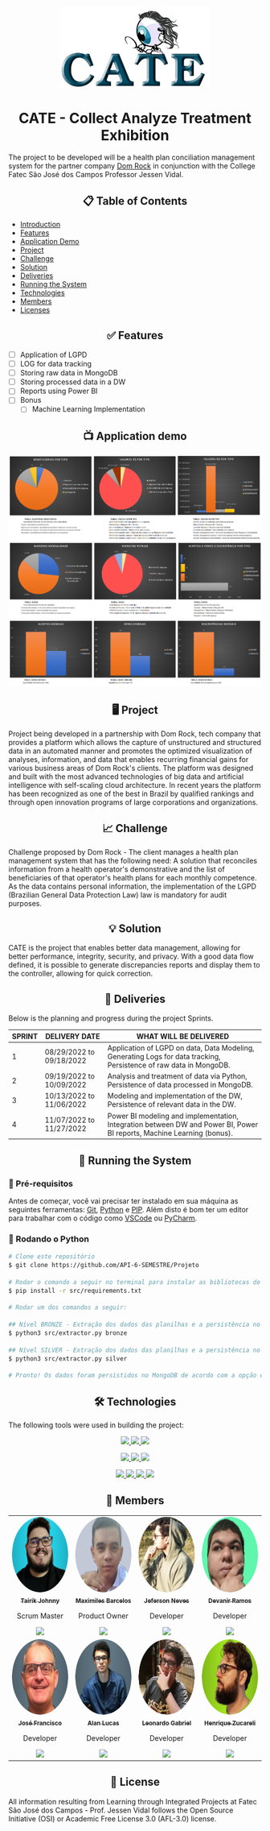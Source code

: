 <p align="center"> <img src="./logo/logofinal.png" alt="CATE" class="center" width=300/> </p>

<h1 align="center">CATE - Collect Analyze Treatment Exhibition</h1>

The project to be developed will be a health plan conciliation management system for the partner company [Dom Rock](https://www.domrock.net/) in conjunction with the College Fatec São José dos Campos Professor Jessen Vidal.

<h2 align="center">📋 Table of Contents</h2>

<!--ts-->
   * [Introduction](#cate---collect-analyze-treatment-exhibition)
   * [Features](#-features)
   * [Application Demo](#-application-demo)
   * [Project](#-project)
   * [Challenge](#-challenge)
   * [Solution](#-solution)
   * [Deliveries](#-deliveries)
   * [Running the System](#-running-the-system)
   * [Technologies](#-technologies)
   * [Members](#-members)
   * [Licenses](#-licenses)
<!--te-->

<h2 align="center">✅ Features</h2>

- [ ] Application of LGPD
- [ ] LOG for data tracking
- [ ] Storing raw data in MongoDB
- [ ] Storing processed data in a DW
- [ ] Reports using Power BI
- [ ] Bonus
  - [ ] Machine Learning Implementation

<h2 align="center">📺 Application demo</h2>

<div align="center">

![Alt Text](./demonstration-application/graphic-1.png)
![Alt Text](./demonstration-application/graphic-2.png)
![Alt Text](./demonstration-application/graphic-3.png)

</div>

<h2 align="center">🖥 Project</h2>

Project being developed in a partnership with Dom Rock, tech company that provides a platform which allows the capture of unstructured and structured data in an automated manner and promotes the optimized visualization of analyses, information, and data that enables recurring financial gains for various business areas of Dom Rock's clients. The platform was designed and built with the most advanced technologies of big data and artificial intelligence with self-scaling cloud architecture. In recent years the platform has been recognized as one of the best in Brazil by qualified rankings and through open innovation programs of large corporations and organizations.

<h2 align="center">📈 Challenge</h2>

Challenge proposed by Dom Rock - The client manages a health plan management system that has the following need: A solution that reconciles information from a health operator's demonstrative and the list of beneficiaries of that operator's health plans for each monthly competence. As the data contains personal information, the implementation of the LGPD (Brazilian General Data Protection Law) law is mandatory for audit purposes.

<h2 align="center">💡 Solution</h2>

CATE is the project that enables better data management, allowing for better performance, integrity, security, and privacy.
With a good data flow defined, it is possible to generate discrepancies reports and display them to the controller, allowing for quick correction.

<h2 align="center">💎 Deliveries</h2>

Below is the planning and progress during the project Sprints.

|   **SPRINT**    |  **DELIVERY DATE**  | **WHAT WILL BE DELIVERED** |
|-----------------|-----------------------|-------------------------|
|  1  |  08/29/2022 to 09/18/2022  | Application of LGPD on data, Data Modeling, Generating Logs for data tracking, Persistence of raw data in MongoDB.
|  2  |  09/19/2022 to 10/09/2022  | Analysis and treatment of data via Python, Persistence of data processed in MongoDB.
|  3  |  10/13/2022 to 11/06/2022  | Modeling and implementation of the DW, Persistence of relevant data in the DW.
|  4  |  11/07/2022 to 11/27/2022  | Power BI modeling and implementation, Integration between DW and Power BI, Power BI reports, Machine Learning (bonus).

<h2 align="center">🚀 Running the System</h2>

<h3>📑 Pré-requisitos</h3>

Antes de começar, você vai precisar ter instalado em sua máquina as seguintes ferramentas:
[Git](https://git-scm.com), [Python](https://www.python.org/)  e [PIP](https://pypi.org/project/pip/).
Além disto é bom ter um editor para trabalhar com o código como [VSCode](https://code.visualstudio.com/) ou [PyCharm](https://www.jetbrains.com/pt-br/pycharm/).

<h3>🎲 Rodando o Python</h3>

```bash
# Clone este repositório
$ git clone https://github.com/API-6-SEMESTRE/Projeto

# Rodar o comando a seguir no terminal para instalar as bibliotecas do PIP
$ pip install -r src/requirements.txt

# Rodar um dos comandos a seguir:

## Nível BRONZE - Extração dos dados das planilhas e a persistência no MongoDB SEM anonimizar os dados
$ python3 src/extractor.py bronze

## Nível SILVER - Extração dos dados das planilhas e a persistência no MongoDB COM anonimização dos dados
$ python3 src/extractor.py silver

# Pronto! Os dados foram persistidos no MongoDB de acordo com a opção escolhida.
```

<h2 align="center">🛠 Technologies</h2>

The following tools were used in building the project:

<p align="center">
 <a href="https://www.mongodb.com/">
  <img src="https://img.shields.io/static/v1?label=MongoDB&message=NoSQL Database&color=47A248&style=for-the-badge&logo=mongodb"/>
 </a>
 <a href="https://www.mysql.com/">
  <img src="https://img.shields.io/static/v1?label=MySQL&message=Relational Database&color=4479A1&style=for-the-badge&logo=mysql"/>
 </a>
 <a href="https://powerbi.microsoft.com/pt-br/">
  <img src="https://img.shields.io/static/v1?label=Power BI&message=Reports&color=F2C811&style=for-the-badge&logo=Power BI"/>
 </a>
</p>
<p align="center">
  <a href="https://www.python.org/">
  <img src="https://img.shields.io/static/v1?label=Python&message=Data Analysis&color=3776AB&style=for-the-badge&logo=Python"/>
</a>
<a href="https://pandas.pydata.org/">
  <img src="https://img.shields.io/static/v1?label=Pandas&message=Data Analysis&color=150458&style=for-the-badge&logo=pandas"/>
</a>
<a href="https://pypi.org/project/pip/">
  <img src="https://img.shields.io/static/v1?label=PIP&message=Data Analysis&color=3775A9&style=for-the-badge&logo=PyPI"/>
</a>
</p>
<p align="center">
  <a href="https://git-scm.com/">
  <img src="https://img.shields.io/static/v1?label=Git&message=DevOps&color=F05032&style=for-the-badge&logo=Git"/>
</a>
  <a href="https://github.com/">
  <img src="https://img.shields.io/static/v1?label=GitHub&message=DevOps&color=181717&style=for-the-badge&logo=GitHub"/>
</a>
<a href="https://www.atlassian.com/br/software/jira">
  <img src="https://img.shields.io/static/v1?label=Jira&message=Process&color=0052CC&style=for-the-badge&logo=Jira Software"/>
 </a>
 <a href="https://www.microsoft.com/pt-br/microsoft-teams/log-in">
  <img src="https://img.shields.io/static/v1?label=Microsoft Teams&message=Process&color=6264A7&style=for-the-badge&logo=Microsoft Teams"/>
 </a>
</p>

<h2 align="center">👥 Members</h2>

<table align="center">
    <tr>
        <td align="center">
            <a href="https://linkedin.com/in/tairik-nishimura/">
                <img style="border-radius: 50%;" src="./photos/tairik.png" width="150px;" height="150px;" alt="image" />
                <br />
                <sub>
                    <b>Tairik Johnny</b>
                </sub>
            </a>
            <br />
            <p>Scrum Master</p>
            <a href="[https://www.mongodb.com/](https://linkedin.com/in/tairik-nishimura/)">
              <img src="https://img.shields.io/badge/LinkedIn-0077B5?style=for-the-badge&logo=linkedin&logoColor=white"/>
            </a>
        </td>
        <td align="center">
            <a href="https://www.linkedin.com/in/maxx-barcelos-aaa106b2/">
                <img style="border-radius: 50%;" src="./photos/maximiles.png" width="150px;" height="150px;" alt="image" />
                <br />
                <sub>
                    <b>Maximiles Barcelos</b>
                </sub>
            </a>
            <br />
            <p>Product Owner</p>
            <a href="https://www.linkedin.com/in/maxx-barcelos-aaa106b2/">
              <img src="https://img.shields.io/badge/LinkedIn-0077B5?style=for-the-badge&logo=linkedin&logoColor=white"/>
            </a>
        </td>
        <td align="center">
            <a href="https://www.linkedin.com/in/jeferson-tadeu-das-neves-a98343190/">
                <img style="border-radius: 50%;" src="./photos/jeferson.png" width="150px;" height="150px;" alt="image" />
                <br />
                <sub>
                    <b>Jeferson Neves</b>
                </sub>
            </a>
            <br />
            <p>Developer</p>
            <a href="https://www.linkedin.com/in/jeferson-tadeu-das-neves-a98343190/">
              <img src="https://img.shields.io/badge/LinkedIn-0077B5?style=for-the-badge&logo=linkedin&logoColor=white"/>
            </a>
        </td>
        <td align="center">
            <a href="https://linkedin.com/in/devanir-ramos-junior/">
                <img style="border-radius: 50%;" src="./photos/devanir.png" width="150px;" height="150px;" alt="image" />
                <br />
                <sub>
                    <b>Devanir Ramos</b>
                </sub>
            </a>
            <br />
            <p>Developer</p>
            <a href="https://linkedin.com/in/devanir-ramos-junior/">
              <img src="https://img.shields.io/badge/LinkedIn-0077B5?style=for-the-badge&logo=linkedin&logoColor=white"/>
            </a>
        </td>
    </tr>
    <tr>
        <td align="center">
            <a href="https://www.linkedin.com/in/jos%C3%A9-francisco-forneiro-junior/">
                <img style="border-radius: 50%;" src="./photos/jose.png" width="150px;" height="150px;" alt="image" />
                <br />
                <sub>
                    <b>José Francisco</b>
                </sub>
            </a>
            <br />
            <p>Developer</p>
            <a href="https://www.linkedin.com/in/jos%C3%A9-francisco-forneiro-junior/">
              <img src="https://img.shields.io/badge/LinkedIn-0077B5?style=for-the-badge&logo=linkedin&logoColor=white"/>
            </a>
        </td>
        <td align="center">
            <a href="https://www.linkedin.com/in/alan-bezerra/">
                <img style="border-radius: 50%;" src="./photos/alan.png" width="150px;" height="150px;" alt="image" />
                <br />
                <sub>
                    <b>Alan Lucas</b>
                </sub>
            </a>
            <br />
            <p>Developer</p>
            <a href="https://www.linkedin.com/in/alan-bezerra/">
              <img src="https://img.shields.io/badge/LinkedIn-0077B5?style=for-the-badge&logo=linkedin&logoColor=white"/>
            </a>
        </td>
        <td align="center">
            <a href="https://www.linkedin.com/in/leonardo-gabriel-silva-11b8b8178/">
                <img style="border-radius: 50%;" src="./photos/leonardo.png" width="150px;" height="150px;" alt="image" />
                <br />
                <sub>
                    <b>Leonardo Gabriel</b>
                </sub>
            </a>
            <br />
            <p>Developer</p>
            <a href="https://www.linkedin.com/in/leonardo-gabriel-silva-11b8b8178/">
              <img src="https://img.shields.io/badge/LinkedIn-0077B5?style=for-the-badge&logo=linkedin&logoColor=white"/>
            </a>
        </td>
        <td align="center">
            <a href="https://www.linkedin.com/in/henrique-zucareli-santiago/">
                <img style="border-radius: 50%;" src="./photos/henrique.png" width="150px;" height="150px;" alt="image" />
                <br />
                <sub>
                    <b>Henrique Zucareli</b>
                </sub>
            </a>
            <br />
            <p>Developer</p>
            <a href="https://www.linkedin.com/in/henrique-zucareli-santiago/">
              <img src="https://img.shields.io/badge/LinkedIn-0077B5?style=for-the-badge&logo=linkedin&logoColor=white"/>
            </a>
        </td>
    </tr>
</table>

<h2 align="center">📝 License</h2>

All information resulting from Learning through Integrated Projects at Fatec São José dos Campos - Prof. Jessen Vidal follows the Open Source Initiative (OSI) or Academic Free License 3.0 (AFL-3.0) license.
